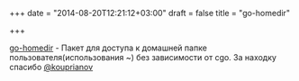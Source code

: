 +++
date = "2014-08-20T12:21:12+03:00"
draft = false
title = "go-homedir"

+++

<p><a href="https://github.com/mitchellh/go-homedir">go-homedir</a> - Пакет для доступа к домашней папке пользователя(использования ~)&nbsp;без зависимости от&nbsp;cgo. За находку спасибо <a href="https://twitter.com/kouprianov">@kouprianov</a></p>

